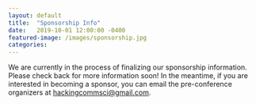 ```yaml
---
layout: default
title:  "Sponsorship Info"
date:   2019-10-01 12:00:00 -0400
featured-image: /images/sponsorship.jpg
categories: 
---
```

We are currently in the process of finalizing our sponsorship information. Please check back for more information soon! In the meantime, if you are interested in becoming a sponsor, you can email the pre-conference organizers at <hackingcommsci@gmail.com>.

